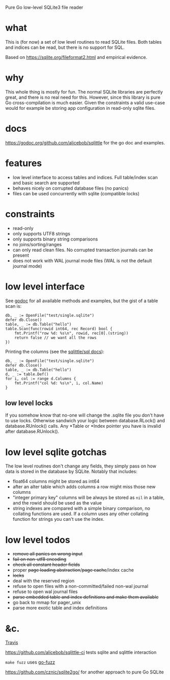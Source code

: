 Pure Go low-level SQLite3 file reader

# what

This is (for now) a set of low level routines to read SQLite files. Both 
tables and indices can be read, but there is no support for SQL.

Based on https://sqlite.org/fileformat2.html and empirical evidence.


# why

This whole thing is mostly for fun. The normal SQLite libraries are perfectly great, and
there is no real need for this. However, since this library is pure Go
cross-compilation is much easier. Given the constraints a valid use-case would
for example be storing app configuration in read-only sqlite files.


# docs

https://godoc.org/github.com/alicebob/sqlittle for the go doc and examples.


# features

- low level interface to access tables and indices. Full table/index
  scan and basic search are supported
- behaves nicely on corrupted database files (no panics)
- files can be used concurrently with sqlite (compatible locks)


# constraints

- read-only
- only supports UTF8 strings
- only supports binary string comparisons
- no joins/sorting/ranges
- can only read clean files. No corrupted transaction journals can be present
- does not work with WAL journal mode files (WAL is not the default journal mode)


# low level interface

See [godoc](https://godoc.org/github.com/alicebob/sqlittle) for all available
methods and examples, but the gist of a table scan is:

    db, _ := OpenFile("test/single.sqlite")
    defer db.Close()
    table, _ := db.Table("hello")
    table.Scan(func(rowid int64, rec Record) bool {
        fmt.Printf("row %d: %s\n", rowid, rec[0].(string))
        return false // we want all the rows
    })


Printing the columns (see the [sqlittle/sql docs](https://godoc.org/github.com/alicebob/sqlittle/sql)):

    db, _ := OpenFile("test/single.sqlite")
    defer db.Close()
    table, _ := db.Table("hello")
    d, _ := table.Def()
    for i, col := range d.Columns {
        fmt.Printf("col %d: %s\n", i, col.Name)
    }


## low level locks

If you somehow know that no-one will change the .sqlite file you don't have to
use locks. Otherwise sandwich your logic between database.RLock() and
database.RUnlock() calls. Any *Table or *Index pointer you have is invalid
after database.RUnlock().


# low level sqlite gotchas

The low level routines don't change any fields, they simply pass on how data is
stored in the database by SQLite. Notably that includes:
- float64 columns might be stored as int64
- after an alter table which adds columns a row might miss those new columns
- "integer primary key" columns will be always be stored as `nil` in a table,
  and the rowid should be used as the value
- string indexes are compared with a simple binary comparison, no collating
  functions are used. If a column uses any other collating function for strings
  you can't use the index.


# low level todos

- ~~remove all panics on wrong input~~
- ~~fail on non-utf8 encoding~~
- ~~check all constant header fields~~
- proper ~~page loading abstraction~~/~~page cache~~/index cache
- ~~locks~~
- deal with the reserved region
- refuse to open files with a non-committed/failed non-wal journal
- refuse to open wal journal files
- ~~parse embedded table and index definitions and make them available~~
- go back to mmap for pager_unix
- parse more exotic table and index definitions

# &c.

[Travis](https://travis-ci.org/alicebob/sqlittle)

https://github.com/alicebob/sqlittle-ci tests sqlite and sqlittle interaction

`make fuzz` uses [go-fuzz](https://github.com/dvyukov/go-fuzz)

https://github.com/cznic/sqlite2go/ for another approach to pure Go SQLite
